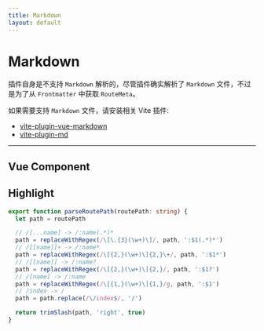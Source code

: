 ```yaml
---
title: Markdown
layout: default
---
```


# Markdown

插件自身是不支持 `Markdown` 解析的，尽管插件确实解析了 `Markdown` 文件，不过是为了从 `Frontmatter` 中获取 `RouteMeta`。

如果需要支持 `Markdown` 文件，请安装相关 Vite 插件:

- [vite-plugin-vue-markdown](https://github.com/mdit-vue/vite-plugin-vue-markdown)
- [vite-plugin-md](https://github.com/antfu/vite-plugin-md)

---

## Vue Component

<CodeBlock />

## Highlight

```typescript
export function parseRoutePath(routePath: string) {
  let path = routePath

  // /[...name] -> /:name(.*)*
  path = replaceWithRegex(/\[\.{3}(\w+)\]/, path, ':$1(.*)*')
  // /[[name]]+ -> /:name*
  path = replaceWithRegex(/\[{2,}(\w+)\]{2,}\+/, path, ':$1*')
  // /[[name]] -> /:name?
  path = replaceWithRegex(/\[{2,}(\w+)\]{2,}/, path, ':$1?')
  // /[name] -> /:name
  path = replaceWithRegex(/\[{1,}(\w+)\]{1,}/g, path, ':$1')
  // /index -> /
  path = path.replace(/\/index$/, '/')

  return trimSlash(path, 'right', true)
}
```